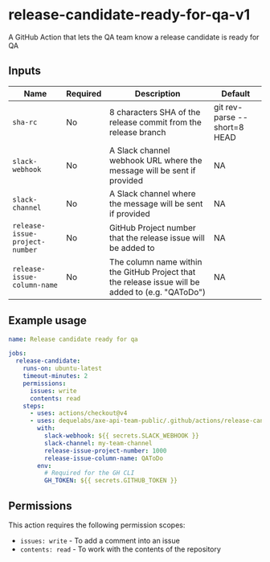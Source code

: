 # release-candidate-ready-for-qa-v1

A GitHub Action that lets the QA team know a release candidate is ready for QA

## Inputs

| Name                           | Required | Description                                                                                       | Default                      |
| ------------------------------ | -------- | ------------------------------------------------------------------------------------------------- | ---------------------------- |
| `sha-rc`                       | No       | 8 characters SHA of the release commit from the release branch                                    | git rev-parse --short=8 HEAD |
| `slack-webhook`                | No       | A Slack channel webhook URL where the message will be sent if provided                            | NA                           |
| `slack-channel`                | No       | A Slack channel where the message will be sent if provided                                        | NA                           |
| `release-issue-project-number` | No       | GitHub Project number that the release issue will be added to                                     | NA                           |
| `release-issue-column-name`    | No       | The column name within the GitHub Project that the release issue will be added to (e.g. "QAToDo") | NA                           |

## Example usage

```yaml
name: Release candidate ready for qa

jobs:
  release-candidate:
    runs-on: ubuntu-latest
    timeout-minutes: 2
    permissions:
      issues: write
      contents: read
    steps:
      - uses: actions/checkout@v4
      - uses: dequelabs/axe-api-team-public/.github/actions/release-candidate-ready-for-qa-v1-v1@main
        with:
          slack-webhook: ${{ secrets.SLACK_WEBHOOK }}
          slack-channel: my-team-channel
          release-issue-project-number: 1000
          release-issue-column-name: QAToDo
        env:
          # Required for the GH CLI
          GH_TOKEN: ${{ secrets.GITHUB_TOKEN }}
```

## Permissions

This action requires the following permission scopes:

- `issues: write` - To add a comment into an issue
- `contents: read` - To work with the contents of the repository
